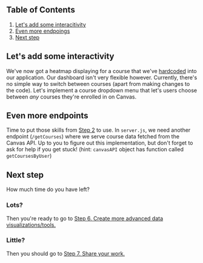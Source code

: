 ## Table of Contents

1. [Let's add some interacitivity](#lets-add-some-interactivity)
1. [Even more endpoings](#even-more-endpoints)
1. [Next step](#next-step)

## Let's add some interactivity

We've now got a heatmap displaying for a course that we've [hardcoded](https://en.wikipedia.org/wiki/Hard_coding) into our application. Our dashboard isn't very flexible however. Currently, there's no simple way to switch between courses (apart from making changes to the code). Let's implement a course dropdown menu that let's users choose between *any* courses they're enrolled in on Canvas.

## Even more endpoints

Time to put those skills from [Step 2](2-API-Endpoints.md) to use. In `server.js`, we need another endpoint (`/getCourses`) where we serve course data fetched from the Canvas API. Up to you to figure out this implementation, but don't forget to ask for help if you get stuck! (hint: `canvasAPI` object has function called `getCoursesByUser`)

## Next step

How much time do you have left?

### Lots?

Then you're ready to go to [Step 6. Create more advanced data visualizations/tools.](6-Create-Advanced-Data-Viz.md)

### Little?

Then you should go to [Step 7. Share your work.](7-Share-Your-Work.md)